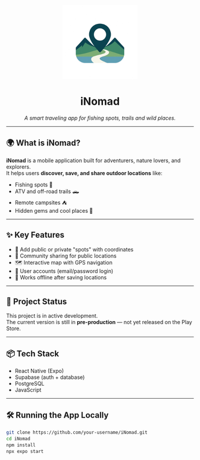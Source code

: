 <div align="center">
  <img src="assets/icon.png" alt="iNomad Logo" width="200"/>
  <h1>iNomad</h1>
  <p><i>A smart traveling app for fishing spots, trails and wild places.</i></p>
</div>

---

## 🌍 What is iNomad?

**iNomad** is a mobile application built for adventurers, nature lovers, and explorers.  
It helps users **discover, save, and share outdoor locations** like:

- Fishing spots 🎣  
- ATV and off-road trails 🛻  
- Remote campsites ⛺  
- Hidden gems and cool places 🧭  

---

## ✨ Key Features

- 📍 Add public or private "spots" with coordinates
- 👥 Community sharing for public locations
- 🗺️ Interactive map with GPS navigation
- 🔐 User accounts (email/password login)
- 📶 Works offline after saving locations

---

## 🚧 Project Status

This project is in active development.  
The current version is still in **pre-production** — not yet released on the Play Store.

---

## 📦 Tech Stack

- React Native (Expo)
- Supabase (auth + database)
- PostgreSQL
- JavaScript

---

## 🛠️ Running the App Locally

```bash
git clone https://github.com/your-username/iNomad.git
cd iNomad
npm install
npx expo start
